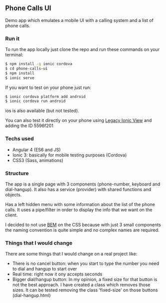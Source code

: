 ## Phone Calls UI

Demo app which emulates a mobile UI with a calling system and a list of phone calls.

### Run it

To run the app locally just clone the repo and run these commands on your terminal:

```bash
$ npm install -g ionic cordova
$ cd phone-calls-ui
$ npm install
$ ionic serve
```

If you want to test on your phone just run:
```bash
$ ionic cordova platform add android
$ ionic cordova run android
```
ios is also available (but not tested).

You can also test it directly on your phone using [Legacy Ionic View](https://play.google.com/store/apps/details?id=com.ionic.viewapp&hl=en_GB) and adding the ID 5596f201

### Techs used
- Angular 4 (ES6 and JS)
- Ionic 3: basically for mobile testing purposes (Cordova)
- CSS3 (Sass, animations)

### Structure
The app is a single page with 3 components (phone-number, keyboard and dial-hangup). It also has a service (provider) with shared functions and objects.

Has a left hidden menu with some information about the list of the phone calls. It uses a pipe/filter in order to display the info that we want on the client.

I decided to not use [BEM](http://getbem.com/introduction/) on the CSS because with just 3 small components the naming convention is quite simple and no complex names are required.

### Things that I would change

There are some things that I would change on a real project like:
- There is no cancel button: when you start to type the number you need to dial and hangup to start over
- Real time: right now it ony accepts seconds
- Bigger dial/hangup button: In my opinion, a fixed size for that button is not the best approach. I have created a class which removes those sizes. It can be tested removing the class 'fixed-size' on those buttons (dial-hangup.html)

